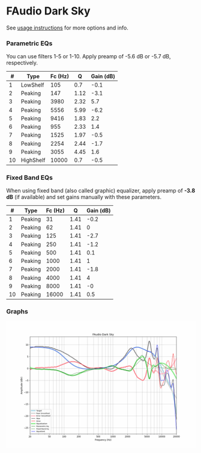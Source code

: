 # FAudio Dark Sky
See [usage instructions](https://github.com/jaakkopasanen/AutoEq#usage) for more options and info.

### Parametric EQs
You can use filters 1-5 or 1-10. Apply preamp of -5.6 dB or -5.7 dB, respectively.

|   # | Type      |   Fc (Hz) |    Q |   Gain (dB) |
|-----|-----------|-----------|------|-------------|
|   1 | LowShelf  |       105 | 0.7  |        -0.1 |
|   2 | Peaking   |       147 | 1.12 |        -3.1 |
|   3 | Peaking   |      3980 | 2.32 |         5.7 |
|   4 | Peaking   |      5556 | 5.99 |        -6.2 |
|   5 | Peaking   |      9416 | 1.83 |         2.2 |
|   6 | Peaking   |       955 | 2.33 |         1.4 |
|   7 | Peaking   |      1525 | 1.97 |        -0.5 |
|   8 | Peaking   |      2254 | 2.44 |        -1.7 |
|   9 | Peaking   |      3055 | 4.45 |         1.6 |
|  10 | HighShelf |     10000 | 0.7  |        -0.5 |

### Fixed Band EQs
When using fixed band (also called graphic) equalizer, apply preamp of **-3.8 dB** (if available) and set gains manually with these parameters.

|   # | Type    |   Fc (Hz) |    Q |   Gain (dB) |
|-----|---------|-----------|------|-------------|
|   1 | Peaking |        31 | 1.41 |        -0.2 |
|   2 | Peaking |        62 | 1.41 |         0   |
|   3 | Peaking |       125 | 1.41 |        -2.7 |
|   4 | Peaking |       250 | 1.41 |        -1.2 |
|   5 | Peaking |       500 | 1.41 |         0.1 |
|   6 | Peaking |      1000 | 1.41 |         1   |
|   7 | Peaking |      2000 | 1.41 |        -1.8 |
|   8 | Peaking |      4000 | 1.41 |         4   |
|   9 | Peaking |      8000 | 1.41 |        -0   |
|  10 | Peaking |     16000 | 1.41 |         0.5 |

### Graphs
![](./FAudio%20Dark%20Sky.png)
